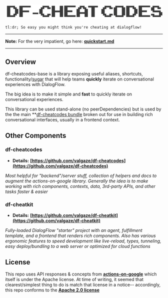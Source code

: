 ![df-cheats](https://raw.githubusercontent.com/valgaze/df-cheatcodes-base/master/docs/assets/df_cheatcodes.gif)

```
tl:dr; So easy you might think you're cheating at dialogflow!
```

---

**Note:** For the very impatient, go here: **[quickstart.md](./quickstart.md)**

---

## Overview

df-cheatcodes-base is a library exposing useful aliases, shortcuts, functionality/[sugar](https://en.wikipedia.org/wiki/Syntactic_sugar) that will help teams **quickly** iterate on conversational experiences with DialogFlow.

The big idea is to make it simple and **fast** to quickly iterate on conversational experiences.

This library can be used stand-alone (no peerDependencies) but is used by the the main \*\*[df-cheatcodes bundle]() broken out for use in building rich conversational interfaces, usually in a frontend context.

## Other Components

### df-cheatcodes

- **Details:** **[https://github.com/valgaze/df-cheatcodes](https://github.com/valgaze/df-cheatcodes)**

_Most helpful for "backend"/server stuff, collection of helpers and docs to augment the actions-on-google library. Generally the idea is to make working with rich components, contexts, data, 3rd-party APIs, and other tasks faster & easier_

### df-cheatkit

- **Details:** **[https://github.com/valgaze/df-cheatkit](https://github.com/valgaze/df-cheatkit)**

_Fully-loaded DialogFlow "starter" project with an agent, fulfillment template, and a frontend that renders rich components. Also has various ergonomic features to speed development like live-reload, types, tunneling, easy deploy/bundling to a web server or optimized for cloud functions_

## License

This repo uses API responses & concepts from **[actions-on-google](https://github.com/actions-on-google/actions-on-google-nodejs)** which itself is under the Apache license. At time of writing, it seemed that clearest/simplest thing to do is match that license in a notice-- accordingly, this repo conforms to the **[Apache 2.0 license](LICENSE)**
